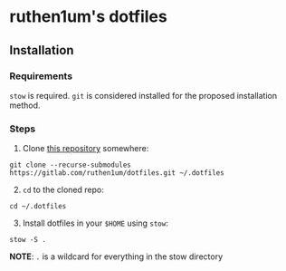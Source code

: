 # ruthen1um's dotfiles

## Installation

### Requirements

`stow` is required. `git` is considered installed for the proposed installation method.

### Steps

1. Clone
[this repository](https://gitlab.com/ruthen1um/dotfiles)
somewhere:
```shell
git clone --recurse-submodules https://gitlab.com/ruthen1um/dotfiles.git ~/.dotfiles
```

2. `cd` to the cloned repo:
```shell
cd ~/.dotfiles
```

3. Install dotfiles in your `$HOME` using `stow`:
```shell
stow -S .
```

**NOTE**: `.` is a wildcard for everything in the stow directory
